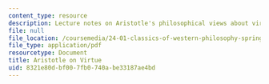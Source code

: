 ```yaml
---
content_type: resource
description: Lecture notes on Aristotle's philosophical views about virtue.
file: null
file_location: /coursemedia/24-01-classics-of-western-philosophy-spring-2016/8321e80dbf007fb0740abe33187ae4bd_MIT24_01S16_SES9.pdf
file_type: application/pdf
resourcetype: Document
title: Aristotle on Virtue
uid: 8321e80d-bf00-7fb0-740a-be33187ae4bd
---
```

